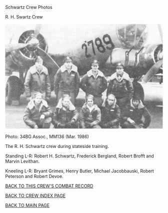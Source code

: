 
Schwartz Crew Photos






 




R. H. Swartz Crew  
  

![](SchwartzRH.jpg)  

Photo: 34BG Assoc., MM136 (Mar. 1986\)  

The R. H. Schwartz crew during stateside training.  

Standing L-R: Robert H. Schwartz, Frederick Bergland, Robert Brofft and Marvin Levithan.  

Kneeling L-R: Bryant Grimes, Henry Butler, Michael Jacobbauski, Robert Peterson and Robert Devoe.  
  

[BACK TO THIS CREW'S COMBAT RECORD](../crews/SchwartzRH.md)  

[BACK TO CREW INDEX PAGE](../000crews.md)  

[BACK TO MAIN PAGE](../index.md)


